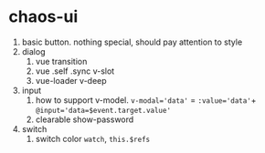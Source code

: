 # chaos-ui

1. basic button. nothing special, should pay attention to style
2. dialog
   1. vue transition
   2. vue .self .sync v-slot
   3. vue-loader v-deep
3. input
   1. how to support v-model. `v-modal='data'` = `:value='data'`+ `@input='data=$event.target.value'`
   2. clearable show-password
4. switch
   1. switch color `watch`, `this.$refs`
